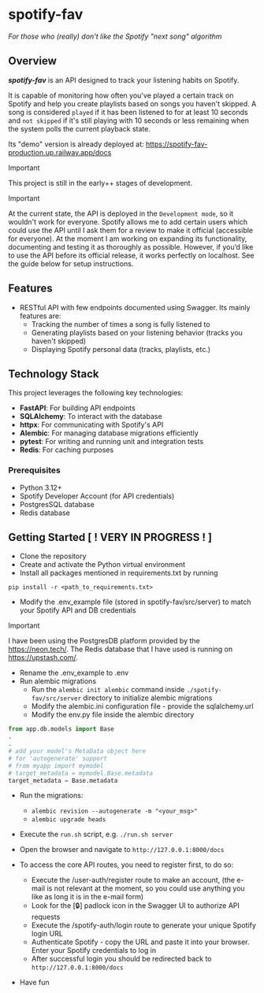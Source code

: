 # spotify-fav

_For those who (really) don't like the Spotify "next song" algorithm_

## Overview

**_spotify-fav_** is an API designed to track your listening habits on Spotify.

It is capable of monitoring how often you've played a certain track on Spotify and help you create playlists based on songs you haven't skipped. A song is considered `played` if it has been listened to for at least 10 seconds and `not skipped` if it's still playing with 10 seconds or less remaining when the system polls the current playback state.

Its "demo" version is already deployed at:
https://spotify-fav-production.up.railway.app/docs

> [!IMPORTANT]
>
> This project is still in the early++ stages of development.

> [!IMPORTANT]
>
> At the current state, the API is deployed in the `Development mode`, so it wouldn't work for everyone.
Spotify allows me to add certain users which could use the API until I ask them for a review to make it official (accessible for everyone).
At the moment I am working on expanding its functionality, documenting and testing it as thoroughly as possible.
However, if you’d like to use the API before its official release, it works perfectly on localhost. See the guide below for setup instructions.

## Features

- RESTful API with few endpoints documented using Swagger. Its mainly features are:
  - Tracking the number of times a song is fully listened to
  - Generating playlists based on your listening behavior (tracks you haven't skipped)
  - Displaying Spotify personal data (tracks, playlists, etc.)

## Technology Stack

This project leverages the following key technologies:

- **FastAPI**: For building API endpoints
- **SQLAlchemy**: To interact with the database
- **httpx**: For communicating with Spotify's API
- **Alembic**: For managing database migrations efficiently
- **pytest**: For writing and running unit and integration tests
- **Redis**: For caching purposes

### Prerequisites

- Python 3.12+
- Spotify Developer Account (for API credentials)
- PostgresSQL database
- Redis database

## Getting Started [ ! VERY IN PROGRESS ! ]

- Clone the repository
- Create and activate the Python virtual environment
- Install all packages mentioned in requirements.txt by running

`pip install -r <path_to_requirements.txt>`

- Modify the .env_example file (stored in spotify-fav/src/server) to match your Spotify API and DB credentials

> [!IMPORTANT]
> 
> I have been using the PostgresDB platform provided by the https://neon.tech/.
> The Redis database that I have used is running on https://upstash.com/.

- Rename the .env_example to .env
- Run alembic migrations
  - Run the `alembic init alembic` command inside `./spotify-fav/src/server` directory to initialize alembic migrations
  - Modify the alembic.ini configuration file - provide the sqlalchemy.url
  - Modify the env.py file inside the alembic directory

```python
from app.db.models import Base
.
.
# add your model's MetaData object here
# for 'autogenerate' support
# from myapp import mymodel
# target_metadata = mymodel.Base.metadata
target_metadata = Base.metadata
```

- Run the migrations:

  - `alembic revision --autogenerate -m "<your_msg>"`
  - `alembic upgrade heads`

- Execute the `run.sh` script, e.g. `./run.sh server`
- Open the browser and navigate to `http://127.0.0.1:8000/docs`
- To access the core API routes, you need to register first, to do so:
  - Execute the /user-auth/register route to make an account, (the e-mail is not relevant at the moment, so you could use anything you like as long it is in the e-mail form)
  - Look for the [🔒] padlock icon in the Swagger UI to authorize API requests
  - Execute the /spotify-auth/login route to generate your unique Spotify login URL
  - Authenticate Spotify - copy the URL and paste it into your browser. Enter your Spotify credentials to log in
  - After successful login you should be redirected back to `http://127.0.0.1:8000/docs`
- Have fun
